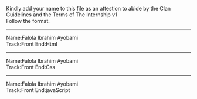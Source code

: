 Kindly add your name to this file as an attestion to abide by the Clan Guidelines and the Terms of The Internship v1
<br/> Follow the format.<br/> 
___
Name:Falola Ibrahim Ayobami <br/>
Track:Front End:Html
___
Name:Falola Ibrahim Ayobami <br/>
Track:Front End:Css
___
Name:Falola Ibrahim Ayobami <br/>
Track:Front End:javaScript
